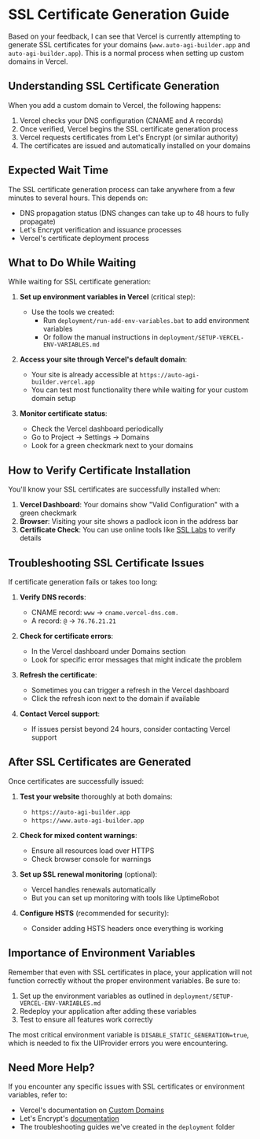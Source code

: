 # SSL Certificate Generation Guide

Based on your feedback, I can see that Vercel is currently attempting to generate SSL certificates for your domains (`www.auto-agi-builder.app` and `auto-agi-builder.app`). This is a normal process when setting up custom domains in Vercel.

## Understanding SSL Certificate Generation

When you add a custom domain to Vercel, the following happens:

1. Vercel checks your DNS configuration (CNAME and A records)
2. Once verified, Vercel begins the SSL certificate generation process
3. Vercel requests certificates from Let's Encrypt (or similar authority)
4. The certificates are issued and automatically installed on your domains

## Expected Wait Time

The SSL certificate generation process can take anywhere from a few minutes to several hours. This depends on:

- DNS propagation status (DNS changes can take up to 48 hours to fully propagate)
- Let's Encrypt verification and issuance processes
- Vercel's certificate deployment process

## What to Do While Waiting

While waiting for SSL certificate generation:

1. **Set up environment variables in Vercel** (critical step):
   - Use the tools we created:
     - Run `deployment/run-add-env-variables.bat` to add environment variables
     - Or follow the manual instructions in `deployment/SETUP-VERCEL-ENV-VARIABLES.md`

2. **Access your site through Vercel's default domain**:
   - Your site is already accessible at `https://auto-agi-builder.vercel.app` 
   - You can test most functionality there while waiting for your custom domain setup

3. **Monitor certificate status**:
   - Check the Vercel dashboard periodically
   - Go to Project → Settings → Domains
   - Look for a green checkmark next to your domains

## How to Verify Certificate Installation

You'll know your SSL certificates are successfully installed when:

1. **Vercel Dashboard**: Your domains show "Valid Configuration" with a green checkmark
2. **Browser**: Visiting your site shows a padlock icon in the address bar
3. **Certificate Check**: You can use online tools like [SSL Labs](https://www.ssllabs.com/ssltest/) to verify details

## Troubleshooting SSL Certificate Issues

If certificate generation fails or takes too long:

1. **Verify DNS records**:
   - CNAME record: `www` → `cname.vercel-dns.com.`
   - A record: `@` → `76.76.21.21`

2. **Check for certificate errors**:
   - In the Vercel dashboard under Domains section
   - Look for specific error messages that might indicate the problem

3. **Refresh the certificate**:
   - Sometimes you can trigger a refresh in the Vercel dashboard
   - Click the refresh icon next to the domain if available

4. **Contact Vercel support**:
   - If issues persist beyond 24 hours, consider contacting Vercel support

## After SSL Certificates are Generated

Once certificates are successfully issued:

1. **Test your website** thoroughly at both domains:
   - `https://auto-agi-builder.app`
   - `https://www.auto-agi-builder.app`

2. **Check for mixed content warnings**:
   - Ensure all resources load over HTTPS
   - Check browser console for warnings

3. **Set up SSL renewal monitoring** (optional):
   - Vercel handles renewals automatically
   - But you can set up monitoring with tools like UptimeRobot

4. **Configure HSTS** (recommended for security):
   - Consider adding HSTS headers once everything is working

## Importance of Environment Variables

Remember that even with SSL certificates in place, your application will not function correctly without the proper environment variables. Be sure to:

1. Set up the environment variables as outlined in `deployment/SETUP-VERCEL-ENV-VARIABLES.md`
2. Redeploy your application after adding these variables
3. Test to ensure all features work correctly

The most critical environment variable is `DISABLE_STATIC_GENERATION=true`, which is needed to fix the UIProvider errors you were encountering.

## Need More Help?

If you encounter any specific issues with SSL certificates or environment variables, refer to:
- Vercel's documentation on [Custom Domains](https://vercel.com/docs/concepts/projects/domains)
- Let's Encrypt's [documentation](https://letsencrypt.org/docs/)
- The troubleshooting guides we've created in the `deployment` folder
